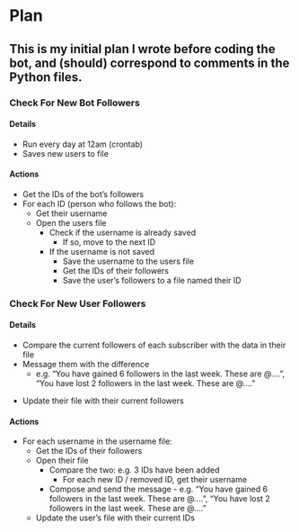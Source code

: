 # Plan
## This is my initial plan I wrote before coding the bot, and (should) correspond to comments in the Python files.

### Check For New Bot Followers
#### Details
* Run every day at 12am (crontab)
* Saves new users to file
#### Actions
* Get the IDs of the bot’s followers
* For each ID (person who follows the bot):
    * Get their username
    * Open the users file
        * Check if the username is already saved
            * If so, move to the next ID
        * If the username is not saved
            * Save the username to the users file
            * Get the IDs of their followers
            * Save the user’s followers to a file named their ID

### Check For New User Followers
#### Details
* Compare the current followers of each subscriber with the data in their file
* Message them with the difference
    * e.g. “You have gained 6 followers in the last week. These are @….”, “You have lost 2 followers in the last week. These are @….”
- Update their file with their current followers
#### Actions
* For each username in the username file:
    * Get the IDs of their followers
    * Open their file
        * Compare the two: e.g. 3 IDs have been added
            * For each new ID / removed ID, get their username
        * Compose and send the message - e.g. “You have gained 6 followers in the last week. These are @….”, “You have lost 2 followers in the last week. These are @….”
    * Update the user’s file with their current IDs
